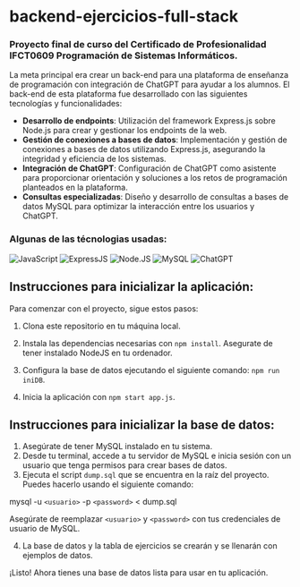 # backend-ejercicios-full-stack
### Proyecto final de curso del Certificado de Profesionalidad IFCT0609 Programación de Sistemas Informáticos.
La meta principal era crear un back-end para una plataforma de enseñanza de programación con integración de ChatGPT para ayudar a los alumnos.
El back-end de esta plataforma fue desarrollado con las siguientes tecnologías y funcionalidades:

- **Desarrollo de endpoints**: Utilización del framework Express.js sobre Node.js para crear y gestionar los endpoints de la web.
- **Gestión de conexiones a bases de datos**: Implementación y gestión de conexiones a bases de datos utilizando Express.js, asegurando la integridad y eficiencia de los sistemas.
- **Integración de ChatGPT**: Configuración de ChatGPT como asistente para proporcionar orientación y soluciones a los retos de programación planteados en la plataforma.
- **Consultas especializadas**: Diseño y desarrollo de consultas a bases de datos MySQL para optimizar la interacción entre los usuarios y ChatGPT.

### Algunas de las técnologias usadas:
![JavaScript](https://img.shields.io/badge/JavaScript-ffee00?style=plastic&logo=javascript&logoColor=black)
![ExpressJS](https://img.shields.io/badge/ExpressJS-gray?style=plastic&logo=express)
![Node.JS](https://img.shields.io/badge/Node.JS-83FF33?style=plastic&logo=node.js)
![MySQL](https://img.shields.io/badge/MySQL-00aeff?style=plastic&logo=mysql&logoColor=black)
![ChatGPT](https://img.shields.io/badge/ChatGPT-899867?style=plastic)

## Instrucciones para inicializar la aplicación:

Para comenzar con el proyecto, sigue estos pasos:

1. Clona este repositorio en tu máquina local.
2. Instala las dependencias necesarias con `npm install`.
Asegurate de tener instalado NodeJS en tu ordenador.
3. Configura la base de datos ejecutando el siguiente comando:
`npm run iniDB`.

4. Inicia la aplicación con `npm start app.js`.

## Instrucciones para inicializar la base de datos:

1. Asegúrate de tener MySQL instalado en tu sistema.
2. Desde tu terminal, accede a tu servidor de MySQL e inicia sesión con un usuario que tenga permisos para crear bases de datos.
3. Ejecuta el script `dump.sql` que se encuentra en la raíz del proyecto. Puedes hacerlo usando el siguiente comando:

mysql -u `<usuario>` -p `<password>` < dump.sql

Asegúrate de reemplazar `<usuario>` y `<password>` con tus credenciales de usuario de MySQL.

4. La base de datos y la tabla de ejercicios se crearán y se llenarán con ejemplos de datos.

¡Listo! Ahora tienes una base de datos lista para usar en tu aplicación.
